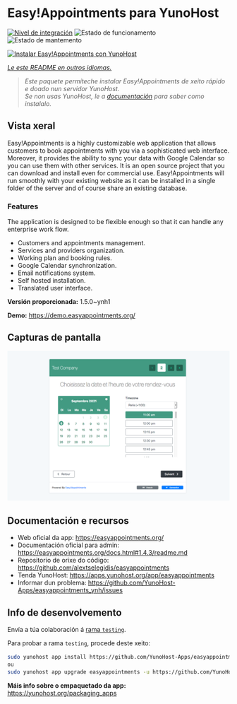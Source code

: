 <!--
NOTA: Este README foi creado automáticamente por <https://github.com/YunoHost/apps/tree/master/tools/readme_generator>
NON debe editarse manualmente.
-->

# Easy!Appointments para YunoHost

[![Nivel de integración](https://dash.yunohost.org/integration/easyappointments.svg)](https://ci-apps.yunohost.org/ci/apps/easyappointments/) ![Estado de funcionamento](https://ci-apps.yunohost.org/ci/badges/easyappointments.status.svg) ![Estado de mantemento](https://ci-apps.yunohost.org/ci/badges/easyappointments.maintain.svg)

[![Instalar Easy!Appointments con YunoHost](https://install-app.yunohost.org/install-with-yunohost.svg)](https://install-app.yunohost.org/?app=easyappointments)

*[Le este README en outros idiomas.](./ALL_README.md)*

> *Este paquete permíteche instalar Easy!Appointments de xeito rápido e doado nun servidor YunoHost.*  
> *Se non usas YunoHost, le a [documentación](https://yunohost.org/install) para saber como instalalo.*

## Vista xeral

Easy!Appointments is a highly customizable web application that allows customers to book appointments with you via a sophisticated web interface. Moreover, it provides the ability to sync your data with Google Calendar so you can use them with other services. It is an open source project that you can download and install even for commercial use. Easy!Appointments will run smoothly with your existing website as it can be installed in a single folder of the server and of course share an existing database.

### Features
The application is designed to be flexible enough so that it can handle any enterprise work flow.

- Customers and appointments management.
- Services and providers organization.
- Working plan and booking rules.
- Google Calendar synchronization.
- Email notifications system.
- Self hosted installation.
- Translated user interface.


**Versión proporcionada:** 1.5.0~ynh1

**Demo:** <https://demo.easyappointments.org/>

## Capturas de pantalla

![Captura de pantalla de Easy!Appointments](./doc/screenshots/screenshots.png)

## Documentación e recursos

- Web oficial da app: <https://easyappointments.org/>
- Documentación oficial para admin: <https://easyappointments.org/docs.html#1.4.3/readme.md>
- Repositorio de orixe do código: <https://github.com/alextselegidis/easyappointments>
- Tenda YunoHost: <https://apps.yunohost.org/app/easyappointments>
- Informar dun problema: <https://github.com/YunoHost-Apps/easyappointments_ynh/issues>

## Info de desenvolvemento

Envía a túa colaboración á [rama `testing`](https://github.com/YunoHost-Apps/easyappointments_ynh/tree/testing).

Para probar a rama `testing`, procede deste xeito:

```bash
sudo yunohost app install https://github.com/YunoHost-Apps/easyappointments_ynh/tree/testing --debug
ou
sudo yunohost app upgrade easyappointments -u https://github.com/YunoHost-Apps/easyappointments_ynh/tree/testing --debug
```

**Máis info sobre o empaquetado da app:** <https://yunohost.org/packaging_apps>
